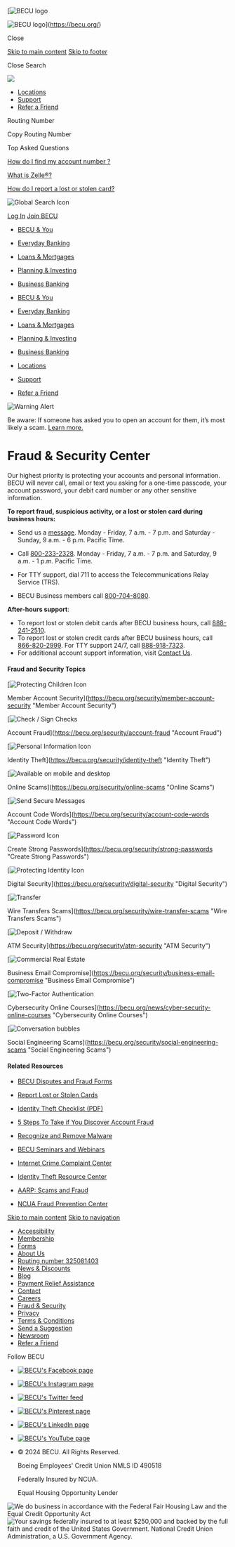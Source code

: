 [![BECU logo](/images/mob-becu-logo.svg)

![BECU logo](/images/mob-becu-logo.svg)](https://becu.org/)

Close

[Skip to main content](#maincontent) [Skip to footer](#standardFooter)

    

Close Search

![](/images/arrow.svg)

* [Locations](https://becu.org/locations/all-locations)
* [Support](https://becu.org/support/top-questions)
* [Refer a Friend](https://share.becu.org/mobile_utility)

Routing Number

Copy Routing Number

  

Top Asked Questions

[How do I find my account number ?](https://www.becu.org/support/online-banking#faqs)

[What is Zelle®?](https://becu.org/everyday-banking/zelle-faqs)

[How do I report a lost or stolen card?](https://becu.org/support/lost-or-stolen-cards)

![Global Search Icon](/images/Search.svg)

[Log In](https://onlinebanking.becu.org/BECUBankingWeb/Login.aspx "Log In") [Join BECU](https://becu.org/join "Join BECU")

* [BECU & You](#)
    
* [Everyday Banking](#)
    
* [Loans & Mortgages](#)
    
* [Planning & Investing](#)
    
* [Business Banking](#)
    

* [BECU & You](https://becu.org/members-matter/about-membership)
* [Everyday Banking](https://becu.org/everyday-banking)
* [Loans & Mortgages](https://becu.org/loans-and-mortgages)
* [Planning & Investing](https://becu.org/planning-and-investing)
* [Business Banking](https://becu.org/business-banking)

* [Locations](https://becu.org/locations/all-locations)
* [Support](https://becu.org/support/top-questions)
* [Refer a Friend](https://share.becu.org/mobile_utility)

![Warning Alert](/-/media/Images/icons/alert-component/Icon_Warning.svg?h=32&w=32&rev=ee34ff900066430f9cc67895db083aa1&hash=01A4C94884861770C9829271E75E4517)

Be aware: If someone has asked you to open an account for them, it’s most likely a scam. [Learn more.](https://www.becu.org/security/social-engineering-scams)

Fraud & Security Center
=======================

Our highest priority is protecting your accounts and personal information. BECU will never call, email or text you asking for a one-time passcode, your account password, your debit card number or any other sensitive information.

**To report fraud, suspicious activity, or a lost or stolen card during business hours:**

* Send us a [message](https://becu.org/support/messenger "BECU secure message"). Monday - Friday, 7 a.m. - 7 p.m. and Saturday - Sunday, 9 a.m. - 6 p.m. Pacific Time.
* Call [800-233-2328](tel://800-233-2328 "Call 800-233-2328"). Monday - Friday, 7 a.m. - 7 p.m. and Saturday, 9 a.m. - 1 p.m. Pacific Time.

* For TTY support, dial 711 to access the Telecommunications Relay Service (TRS).
* BECU Business members call [800-704-8080](tel:8007048080).

**After-hours support**:

* To report lost or stolen debit cards after BECU business hours, call [888-241-2510](tel://888-241-2510 "Call 888-241-2510").
* To report lost or stolen credit cards after BECU business hours, call [866-820-2999](tel://866-820-2999 "Call 866-820-2999"). For TTY support 24/7, call [888-918-7323](tel:888).
* For additional account support information, visit [Contact Us](https://becu.org/support/contact-us "Contact Us").

#### Fraud and Security Topics

[![Protecting Children Icon](/-/media/Images/icons/tile-component/Icon_Tile-Component_Protecting-Children.svg?h=50&w=50&rev=04c7e1c0258c49fb95dd3f3ac3fcbb88&hash=9C83625F75A23F3C15D2A8245963A8DA)

Member Account Security](https://becu.org/security/member-account-security "Member Account Security")

[![Check / Sign Checks](/-/media/Images/icons/tile-component/Icon_Tile-Component_Check-Sign-Checks.svg?h=50&w=50&rev=7c0fbded955e40908224cbe00f1e254c&hash=D338658737BB6AFD5AA8F2DC1A7EC7F4)

Account Fraud](https://becu.org/security/account-fraud "Account Fraud")

[![Personal Information Icon](/-/media/Images/icons/tile-component/Icon_Tile-Component_Personal-Information.svg?h=50&w=50&rev=406fcabe6f0840079cc300b756d37e5a&hash=C7A339779AB9EBB47E0C82F40932D358)

Identity Theft](https://becu.org/security/identity-theft "Identity Theft")

[![Available on mobile and desktop](/-/media/Images/icons/tile-component/Icon_Tile-Component_Available-on-Mobile-and-Desktop.svg?h=50&w=50&rev=b10904fd2e294499add66890e369e4b6&hash=8CD762D5DF31A476A1A5400FCF873167)

Online Scams](https://becu.org/security/online-scams "Online Scams")

[![Send Secure Messages](/-/media/Images/icons/tile-component/Icon_Tile-Component_Send-Secure-Messages.svg?rev=2a433e4ccbd04fcf81e1d83aacff123c&hash=7C7C9421C6B6ADE0729E47BBB07974C9)

Account Code Words](https://becu.org/security/account-code-words "Account Code Words")

[![Password Icon](/-/media/Images/icons/tile-component/Icon_Tile-Component_Password.svg?h=50&w=50&rev=c0f4e64379da4fd1bab73c9213056387&hash=525D97A74E1FD0C5CDD67F231C4EC153)

Create Strong Passwords](https://becu.org/security/strong-passwords "Create Strong Passwords")

[![Protecting Identity Icon](/-/media/Images/icons/tile-component/Icon_Tile-Component_Protecting-Identity.svg?h=50&w=50&rev=e74baa0f8ffa4795b3338209a2657d3e&hash=4C773436EBEA278A673CDEF0F2DB7A3F)

Digital Security](https://becu.org/security/digital-security "Digital Security")

[![Transfer](/-/media/Images/icons/tile-component/Icon_Tile-Component_Transfer.svg?h=50&w=50&rev=8e5c7b4c6bf44c2a842b23b99dbab0a1&hash=25FCCDE5A2FF93E8F8FD8521733995E2)

Wire Transfers Scams](https://becu.org/security/wire-transfer-scams "Wire Transfers Scams")

[![Deposit / Withdraw](/-/media/Images/icons/tile-component/Icon_Tile-Component_Deposit-Withdraw.svg?h=50&w=50&rev=d8a45d0c1bfc4940b985682c28921ef6&hash=D9F5605688FF0A09427CEBE532A717A2)

ATM Security](https://becu.org/security/atm-security "ATM Security")

[![Commercial Real Estate](/-/media/Images/icons/tile-component/Icon_Tile-Component_Commercial-Real-Estate.svg?h=50&w=50&rev=aa135791d8c540f3a19f00ccbaf437cb&hash=1D17A7D46E67494129DE706A6190257A)

Business Email Compromise](https://becu.org/security/business-email-compromise "Business Email Compromise")

[![Two-Factor Authentication](/-/media/Images/icons/tile-component/Icon_Tile-Component_Two_Factor_Authentication.svg?rev=285981a5714645008de524c376d85a06&hash=D11996DBC58266AFFD39568173D87288)

Cybersecurity Online Courses](https://becu.org/news/cyber-security-online-courses "Cybersecurity Online Courses")

[![Conversation bubbles](/-/media/Images/icons/tile-component/Icon_Tile-Component_Conversations-2.svg?rev=79e151d168214209806d3d65bbd6589d&hash=F12B775CBE89FA6FF39EE5D32EBC3A75)

Social Engineering Scams](https://becu.org/security/social-engineering-scams "Social Engineering Scams")

#### Related Resources

* [BECU Disputes and Fraud Forms](https://becu.org/support/forms "BECU Disputes and Fraud Forms")
* [Report Lost or Stolen Cards](https://becu.org/support/lost-or-stolen-cards "Report Lost or Stolen Cards")
* [Identity Theft Checklist (PDF)](https://becu.org/-/media/Files/PDF/ID_Theft_Checklist.pdf?la=en&rev=7d6921e065ad498daffe2fd76499fbf4&hash=FF7B5B56B272F6FB6456B0171E75D8F8 "Identity Theft Checklist (PDF)")
* [5 Steps To Take if You Discover Account Fraud](https://becu.org/news/5-steps-to-take-if-you-discover-account-fraud "What to do if there are unauthorized transactions in your BECU account.")
* [Recognize and Remove Malware](https://consumer.ftc.gov/articles/how-recognize-remove-avoid-malware "FTC Recognize and Remove Malware website")

  

* [BECU Seminars and Webinars](https://www.becu.org/seminars?_ga=2.178002284.859330121.1696260343-2094733984.1654542482#security-and-fraud "Seminars and Webinars")
* [Internet Crime Complaint Center](https://www.ic3.gov/ "Internet Crime Complaint Center website")
* [Identity Theft Resource Center](https://www.idtheftcenter.org/ "Identity Theft Resource Center website")
* [](https://reportfraud.ftc.gov/#/ "Federal Trade Commission website")[AARP: Scams and Fraud](https://www.aarp.org/money/scams-fraud/ "AARP: Scams and Fraud website")
* [](https://www.aarp.org/money/scams-fraud/ "AARP: Scams and Fraud website")[NCUA Fraud Prevention Center](https://mycreditunion.gov/fraud-prevention-center "NCUA Fraud Prevention Center website")

[Skip to main content](#maincontent) [Skip to navigation](#pages-utility-nav)

* [Accessibility](https://becu.org/accessibility-statement "Accessibility")
* [Membership](https://becu.org/members-matter/about-membership "Membership")
* [Forms](https://becu.org/support/forms "BECU Forms")
* [About Us](https://becu.org/about-us/home "About Us")
* [Routing number 325081403](https://becu.org/support/routing-number "Routing number 325081403")
* [News & Discounts](https://becu.org/members-matter/news-discounts "News & Discounts")
* [Blog](https://becu.org/blog "Blog")
* [Payment Relief Assistance](https://becu.org/support/financial-relief "Payment Relief Assistance")
* [Contact](https://becu.org/support/contact-us "Contact")
* [Careers](https://becu.org/careers "Careers")
* [Fraud & Security](https://becu.org/security/fraud-and-security-center "Fraud & Security")
* [Privacy](https://becu.org/online-privacy-notice "Privacy")
* [Terms & Conditions](https://becu.org/-/media/Files/PDF/BECUTermsandConditions.pdf?la=en&rev=82f93168d9d14e76bb36bb94c81db292&hash=70134B859D94DA8673E4ABE085A11548 "BECU Website Terms of Use PDF (Opens in a new window)")
* [Send a Suggestion](https://survey3.medallia.com/?becumembersuggestions "Send a Suggestion")
* [Newsroom](https://newsroom.becu.org/ "Newsroom")
* [Refer a Friend](https://share.becu.org/raf_footer "Refer a Friend site")

Follow BECU

* [![BECU's Facebook page](/-/media/Images/icons/footer/social-media/Icon_Facebook.svg?h=45&w=45&rev=1aa643bb35e74b4fa64e7d32e1cf1841&hash=DC33455B43A45C5E54494C78FF0E0045)](https://www.facebook.com/becu "BECU's Facebook page")
* [![BECU's Instagram page](/-/media/Images/icons/footer/social-media/Icon_Instagram.svg?h=45&w=45&rev=1d13bd854247493cbb366e427873385e&hash=D7026C37EFEF34E34760B08B9B0F2C05)](https://www.instagram.com/becu/ "BECU's Instagram page")
* [![BECU's Twitter feed](/-/media/Images/icons/footer/social-media/Icon_Twitter.svg?h=45&w=45&rev=7adb29408a754f4eb7b61b19fadfff00&hash=D3797BE1BAE9E00BADEB484E586AEA2F)](https://www.twitter.com/becu "BECU's Twitter feed")
* [![BECU's Pinterest page](/-/media/Images/icons/footer/social-media/Icon_Pinterest.svg?rev=351c005cc53d4eda8a6cca32e7adb506&hash=21B10197A62A8830AE1C4FDD1F7E27FD)](https://www.pinterest.com/becu/ "BECU's Pinterest page")
* [![BECU's LinkedIn page](/-/media/Images/icons/footer/social-media/Icon_LinkedIn.svg?h=45&w=45&rev=687b504b507146b982158945893e5d60&hash=817A678CD47CEEC68C8E10F1A11B89C4)](https://www.linkedin.com/company/becu "BECU's LinkedIn page")
* [![BECU's YouTube page](/-/media/Images/icons/footer/social-media/Icon_YouTube.svg?h=45&w=45&rev=062c27abb6ea42c5b5479f12bbd620ae&hash=B4C4C5D46419F08DA0A3F8A87D21811D)](https://www.youtube.com/user/BECUVideo "BECU's YouTube page")

* © 2024 BECU. All Rights Reserved.
    
    Boeing Employees' Credit Union NMLS ID 490518
    
    Federally Insured by NCUA.
    
    Equal Housing Opportunity Lender
    

![We do business in accordance with the Federal Fair Housing Law and the Equal Credit Opportunity Act](/-/media/Images/logos/Miscellaneous/Logo_Miscellaneous_Equal-Housing-2.svg?h=50&w=46&rev=9f03bcb2fb0e490c92653a0559bdf54e&hash=9AD9BF8A6B0D91B719FF349291C3B77A "We do business in accordance with the Federal Fair Housing Law and the Equal Credit Opportunity Act")![Your savings federally insured to at least $250,000 and backed by the full faith and credit of the United States Government. National Credit Union Administration, a U.S. Government Agency.](/-/media/Images/logos/Miscellaneous/Logo_Miscellaneous_NCUA.svg?h=50&w=106&rev=5004e7730da6407eac7bba2c9ad6e694&hash=8E41201976C9FCED4EEF6F5817A10BA3 "Your savings federally insured to at least $250,000 and backed by the full faith and credit of the United States Government. National Credit Union Administration, a U.S. Government Agency.")